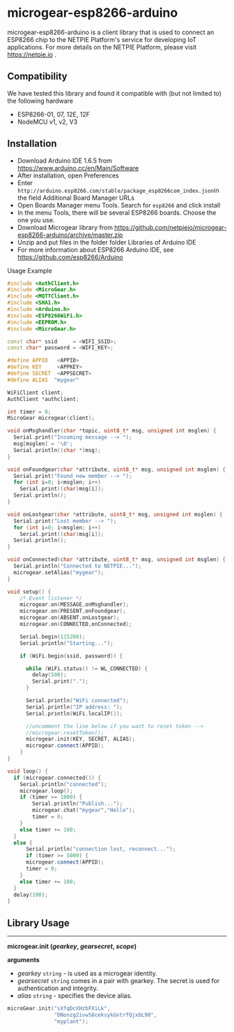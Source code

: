 # microgear-esp8266-arduino

microgear-esp8266-arduino  is a client library that is used to connect an ESP8266 chip to the NETPIE Platform's service for developing IoT applications. For more details on the NETPIE Platform, please visit https://netpie.io . 

## Compatibility
We have tested this library and found it compatible with (but not limited to) the following hardware 
- ESP8266-01, 07, 12E, 12F
- NodeMCU v1, v2, V3

## Installation
* Download Arduino IDE 1.6.5 from https://www.arduino.cc/en/Main/Software
*  After installation, open Preferences
*  Enter `http://arduino.esp8266.com/stable/package_esp8266com_index.json`in the field Additional Board Manager URLs
*  Open Boards Manager menu Tools. Search for  `esp8266` and click install
*  In the menu Tools, there will be several  ESP8266 boards. Choose the one you use.
*  Download Microgear library from https://github.com/netpieio/microgear-esp8266-arduino/archive/master.zip
*  Unzip and put files in the folder folder Libraries of Arduino IDE
*  For more information about ESP8266 Arduino IDE, see  https://github.com/esp8266/Arduino

Usage Example
```c++
#include <AuthClient.h>
#include <MicroGear.h>
#include <MQTTClient.h>
#include <SHA1.h>
#include <Arduino.h>
#include <ESP8266WiFi.h>
#include <EEPROM.h>
#include <MicroGear.h>

const char* ssid     = <WIFI_SSID>;
const char* password = <WIFI_KEY>;

#define APPID   <APPID>
#define KEY     <APPKEY>
#define SECRET  <APPSECRET>
#define ALIAS  "mygear"

WiFiClient client;
AuthClient *authclient;

int timer = 0;
MicroGear microgear(client);

void onMsghandler(char *topic, uint8_t* msg, unsigned int msglen) {
  Serial.print("Incoming message --> ");
  msg[msglen] = '\0';
  Serial.println((char *)msg);
}

void onFoundgear(char *attribute, uint8_t* msg, unsigned int msglen) {
  Serial.print("Found new member --> ");
  for (int i=0; i<msglen; i++)
    Serial.print((char)msg[i]);
  Serial.println();  
}

void onLostgear(char *attribute, uint8_t* msg, unsigned int msglen) {
  Serial.print("Lost member --> ");
  for (int i=0; i<msglen; i++)
    Serial.print((char)msg[i]);
  Serial.println();
}

void onConnected(char *attribute, uint8_t* msg, unsigned int msglen) {
  Serial.println("Connected to NETPIE...");
  microgear.setAlias("mygear");
}

void setup() {
    /* Event listener */
    microgear.on(MESSAGE,onMsghandler);
    microgear.on(PRESENT,onFoundgear);
    microgear.on(ABSENT,onLostgear);
    microgear.on(CONNECTED,onConnected);

    Serial.begin(115200);
    Serial.println("Starting...");

    if (WiFi.begin(ssid, password)) {

      while (WiFi.status() != WL_CONNECTED) {
        delay(500);
        Serial.print(".");
      }

      Serial.println("WiFi connected");  
      Serial.println("IP address: ");
      Serial.println(WiFi.localIP());

	  //uncomment the line below if you want to reset token -->
      //microgear.resetToken();
      microgear.init(KEY, SECRET, ALIAS);
      microgear.connect(APPID);
    }
}

void loop() {
  if (microgear.connected()) {
    Serial.println("connected");
    microgear.loop();
    if (timer >= 1000) {
        Serial.println("Publish...");
        microgear.chat("mygear","Hello");
        timer = 0;
    } 
    else timer += 100;
  }
  else {
      Serial.println("connection lost, reconnect...");
      if (timer >= 5000) {
      microgear.connect(APPID);
      timer = 0;
    }
    else timer += 100;
  }
  delay(100);
}

```
## Library Usage
---
**microgear.init (*gearkey*, *gearsecret*, *scope*)**

**arguments**
* *gearkey* `string` - is used as a microgear identity.
* *gearsecret* `string` comes in a pair with gearkey. The secret is used for authentication and integrity. 
* *alias* `string` - specifies the device alias.  

```c++
microGear.init("sXfqDcXHzbFXiLk",
               "DNonzg2ivwS8ceksykGntrfQjxbL98",
               "myplant");
```
